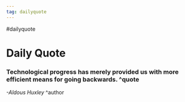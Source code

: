 ```yaml
---
tag: dailyquote
---
```


#dailyquote

# Daily Quote

### Technological progress has merely provided us with more efficient means for going backwards. ^quote
*-Aldous Huxley* ^author
